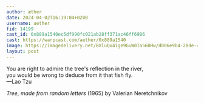 ```yaml
---
author: æther
date: 2024-04-02T16:19:04+0200
username: aether
fid: 14199
cast_id: 0x889a1540ec5df990fc021ab28ff371ac46ff6986
cast: https://warpcast.com/aether/0x889a1540
image: https://imagedelivery.net/BXluQx4ige9GuW0Ia56BHw/d006e9b4-28de-4634-71e2-2519dce44700/original
layout: post
---
```

You are right to admire the tree's reflection in the river,   
you would be wrong to deduce from it that fish fly.   
—Lao Tzu  
  
*Tree, made from random letters* (1965) by Valerian Neretchnikov  

<img src='https://imagedelivery.net/BXluQx4ige9GuW0Ia56BHw/d006e9b4-28de-4634-71e2-2519dce44700/original' alt='' referrerpolicy='no-referrer'/>